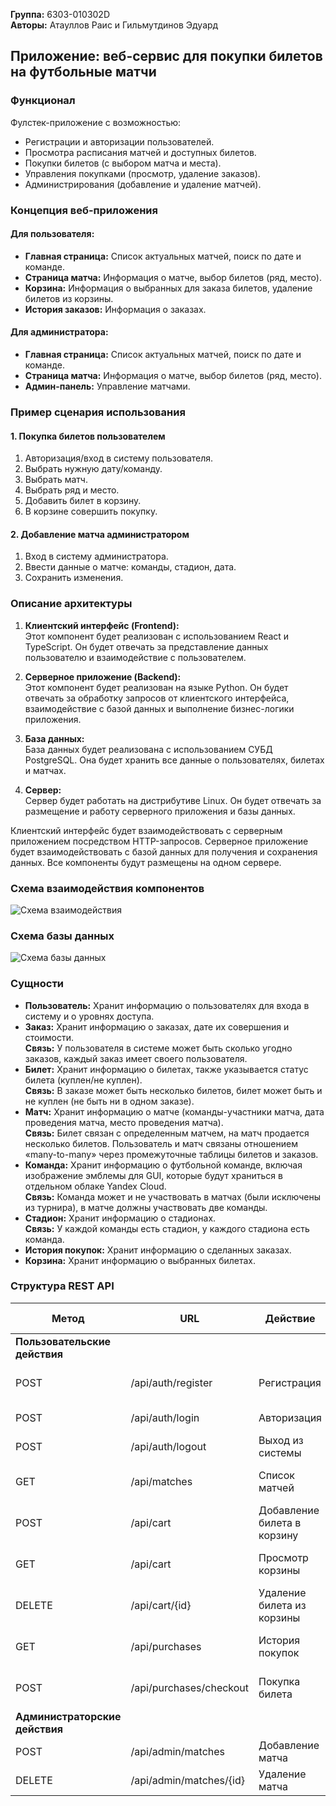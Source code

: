 **Группа:** 6303-010302D  
**Авторы:** Атауллов Раис и Гильмутдинов Эдуард  

## Приложение: веб-сервис для покупки билетов на футбольные матчи

### Функционал
Фулстек-приложение с возможностью:
- Регистрации и авторизации пользователей.
- Просмотра расписания матчей и доступных билетов.
- Покупки билетов (с выбором матча и места).
- Управления покупками (просмотр, удаление заказов).
- Администрирования (добавление и удаление матчей).

### Концепция веб-приложения

#### Для пользователя:
- **Главная страница:** Список актуальных матчей, поиск по дате и команде.
- **Страница матча:** Информация о матче, выбор билетов (ряд, место).
- **Корзина:** Информация о выбранных для заказа билетов, удаление билетов из корзины.
- **История заказов:** Информация о заказах.

#### Для администратора:
- **Главная страница:** Список актуальных матчей, поиск по дате и команде.
- **Страница матча:** Информация о матче, выбор билетов (ряд, место).
- **Админ-панель:** Управление матчами.

### Пример сценария использования

#### 1. Покупка билетов пользователем
1. Авторизация/вход в систему пользователя.
2. Выбрать нужную дату/команду.
3. Выбрать матч.
4. Выбрать ряд и место.
5. Добавить билет в корзину.
6. В корзине совершить покупку.

#### 2. Добавление матча администратором
1. Вход в систему администратора.
2. Ввести данные о матче: команды, стадион, дата.
3. Сохранить изменения.

### Описание архитектуры

1. **Клиентский интерфейс (Frontend):**  
   Этот компонент будет реализован с использованием React и TypeScript. Он будет отвечать за представление данных пользователю и взаимодействие с пользователем.

2. **Серверное приложение (Backend):**  
   Этот компонент будет реализован на языке Python. Он будет отвечать за обработку запросов от клиентского интерфейса, взаимодействие с базой данных и выполнение бизнес-логики приложения.

3. **База данных:**  
   База данных будет реализована с использованием СУБД PostgreSQL. Она будет хранить все данные о пользователях, билетах и матчах.

4. **Сервер:**  
   Сервер будет работать на дистрибутиве Linux. Он будет отвечать за размещение и работу серверного приложения и базы данных.

Клиентский интерфейс будет взаимодействовать с серверным приложением посредством HTTP-запросов. Серверное приложение будет взаимодействовать с базой данных для получения и сохранения данных. Все компоненты будут размещены на одном сервере.

### Схема взаимодействия компонентов
![Схема взаимодействия]([media/image1.png](https://github.com/Rais-Ataullov/NetProgTechnologies/blob/main/lab0/img1.png))

### Схема базы данных
![Схема базы данных]([media/image2.png](https://github.com/Rais-Ataullov/NetProgTechnologies/blob/main/lab0/img2.png))

### Сущности

- **Пользователь:** Хранит информацию о пользователях для входа в систему и о уровнях доступа.
- **Заказ:** Хранит информацию о заказах, дате их совершения и стоимости.  
  **Связь:** У пользователя в системе может быть сколько угодно заказов, каждый заказ имеет своего пользователя.
- **Билет:** Хранит информацию о билетах, также указывается статус билета (куплен/не куплен).  
  **Связь:** В заказе может быть несколько билетов, билет может быть и не куплен (не быть ни в одном заказе).
- **Матч:** Хранит информацию о матче (команды-участники матча, дата проведения матча, место проведения матча).  
  **Связь:** Билет связан с определенным матчем, на матч продается несколько билетов. Пользователь и матч связаны отношением «many-to-many» через промежуточные таблицы билетов и заказов.
- **Команда:** Хранит информацию о футбольной команде, включая изображение эмблемы для GUI, которые будут храниться в отдельном облаке Yandex Cloud.  
  **Связь:** Команда может и не участвовать в матчах (были исключены из турнира), в матче должны участвовать две команды.
- **Стадион:** Хранит информацию о стадионах.  
  **Связь:** У каждой команды есть стадион, у каждого стадиона есть команда.
- **История покупок:** Хранит информацию о сделанных заказах.
- **Корзина:** Хранит информацию о выбранных билетах.

### Структура REST API

| Метод              | URL                     | Действие               | Параметры            | Формат ответа         |
|---------------------|-------------------------|------------------------|----------------------|-----------------------|
| **Пользовательские действия** | | | | |
| POST                | /api/auth/register      | Регистрация            | login, password, email | JSON (user_id)        |
| POST                | /api/auth/login         | Авторизация            | login, password      | JSON (token)          |
| POST                | /api/auth/logout        | Выход из системы       | ---                  | JSON (message)        |
| GET                 | /api/matches            | Список матчей          | date, team           | JSON (массив матчей)  |
| POST                | /api/cart               | Добавление билета в корзину | match_id, seat_num, row | JSON (ticket_id)      |
| GET                 | /api/cart               | Просмотр корзины       | ---                  | JSON (массив билетов) |
| DELETE              | /api/cart/{id}          | Удаление билета из корзины | ---                  | JSON (message)        |
| GET                 | /api/purchases          | История покупок        | ---                  | JSON (массив заказов) |
| POST                | /api/purchases/checkout | Покупка билета         | ---                  | JSON (message, purchases) |
| **Администраторские действия** | | | | |
| POST                | /api/admin/matches      | Добавление матча       | Team1, team2, date   | JSON (match_id)       |
| DELETE              | /api/admin/matches/{id} | Удаление матча         | ---                  | JSON (message)        |
